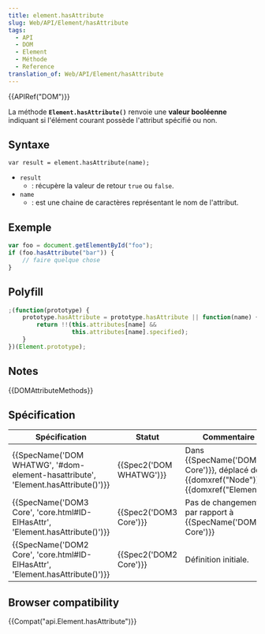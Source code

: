 ```yaml
---
title: element.hasAttribute
slug: Web/API/Element/hasAttribute
tags:
  - API
  - DOM
  - Element
  - Méthode
  - Reference
translation_of: Web/API/Element/hasAttribute
---
```

{{APIRef("DOM")}}

La méthode **`Element.hasAttribute()`** renvoie une **valeur booléenne** indiquant si l'élément courant possède l'attribut spécifié ou non.

## Syntaxe

    var result = element.hasAttribute(name);

- `result`
  - : récupère la valeur de retour `true` ou `false`.
- `name`
  - : est une chaine de caractères représentant le nom de l'attribut.

## Exemple

```js
var foo = document.getElementById("foo");
if (foo.hasAttribute("bar")) {
    // faire quelque chose
}
```

## Polyfill

```js
;(function(prototype) {
    prototype.hasAttribute = prototype.hasAttribute || function(name) {
        return !!(this.attributes[name] &&
                  this.attributes[name].specified);
    }
})(Element.prototype);
```

## Notes

{{DOMAttributeMethods}}

## Spécification

| Spécification                                                                                                | Statut                           | Commentaire                                                                                               |
| ------------------------------------------------------------------------------------------------------------ | -------------------------------- | --------------------------------------------------------------------------------------------------------- |
| {{SpecName('DOM WHATWG', '#dom-element-hasattribute', 'Element.hasAttribute()')}} | {{Spec2('DOM WHATWG')}} | Dans {{SpecName('DOM3 Core')}}, déplacé de {{domxref("Node")}} à {{domxref("Element")}} |
| {{SpecName('DOM3 Core', 'core.html#ID-ElHasAttr', 'Element.hasAttribute()')}}     | {{Spec2('DOM3 Core')}}     | Pas de changement par rapport à {{SpecName('DOM2 Core')}}                                          |
| {{SpecName('DOM2 Core', 'core.html#ID-ElHasAttr', 'Element.hasAttribute()')}}     | {{Spec2('DOM2 Core')}}     | Définition initiale.                                                                                      |

## Browser compatibility

{{Compat("api.Element.hasAttribute")}}
